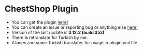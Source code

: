 # ChestShop Plugin

- You can get the plugin <a href="https://dev.bukkit.org/projects/chestshop">here!</a>
- You can create an issue or reporting bug or anything else <a href="https://github.com/ChestShop-authors/ChestShop-3">here!</a>
- Version of the last update is <b>3.12.2 (build 353)</b>
- There is retranslate for Turkish by me.
- Aliases and some Turkish translates for usage in plugin.yml file.
